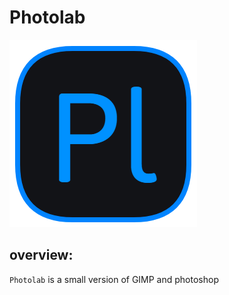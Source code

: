 # Photolab
![logo](src/imgs/logo.png)

## overview:
`Photolab` is a small version of GIMP and photoshop  
